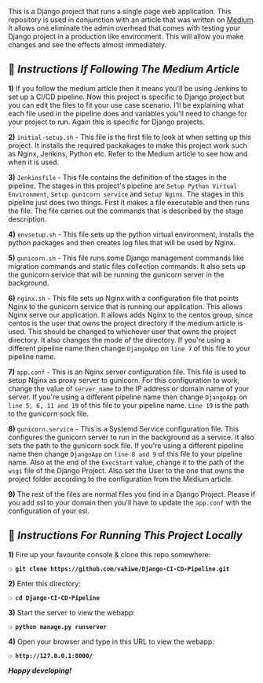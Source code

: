 This is a Django project that runs a single page web application. This repository is used in conjunction with an article that was written on [Medium](https://medium.com/@vahiwe/build-a-django-ci-cd-pipeline-using-jenkins-e90cbe098970?sk=3bdfb50a12ae9cadda426b1463a442b9). It allows one eliminate the admin overhead that comes with testing your Django project in a production like environment. This will allow you make changes and see the effects almost immediately.

## :page_with_curl:  _Instructions If Following The Medium Article_

**1)** If you follow the medium article then it means you'll be using Jenkins to set up a CI/CD pipeline. Now this project is specific to Django project but you can edit the files to fit your use case scenario. I'll be explaining what each file used in the pipeline does and variables you'll need to change for your project to run. Again this is specific for Django projects.

**2)** `initial-setup.sh` - This file is the first file to look at when setting up this project. It installs the required packakages to make this project work such as Nginx, Jenkins, Python etc. Refer to the Medium article to see how and when it is used.

**3)** `Jenkinsfile` - This file contains the definition of the stages in the pipeline. The stages in this project's pipeline are `Setup Python Virtual Environment`, `Setup gunicorn service` and `Setup Nginx`. The stages in this pipeline just does two things. First it makes a file executable and then runs the file. The file carries out the commands that is described by the stage description.

**4)** `envsetup.sh` - This file sets up the python virtual environment, installs the python packages and then creates log files that will be used by Nginx. 

**5)** `gunicorn.sh` - This file runs some Django management commands like migration commands and static files collection commands. It also sets up the gunicorn service that will be running the gunicorn server in the background.

**6)** `nginx.sh` - This file sets up Nginx with a configuration file that points Nginx to the gunicorn service that is running our application. This allows Nginx serve our application. It allows adds Nginx to the centos group, since centos is the user that owns the project directory if the medium article is used. This should be changed to whichever user that owns the project directory. It also changes the mode of the directory. If you're using a different pipeline name then change `DjangoApp` on `line 7` of this file to your pipeline name.

**7)** `app.conf` - This is an Nginx server configuration file. This file is used to setup Nginx as proxy server to gunicorn. For this configuration to work, change the value of `server_name` to the IP address or domain name of your server. If you're using a different pipeline name then change `DjangoApp` on `line 5, 6, 11 and 19` of this file to your pipeline name. `Line 19` is the path to the gunicorn sock file.

**8)** `gunicorn.service` - This is a Systemd Service configuration file. This configures the gunicorn server to run in the background as a service. It also sets the path to the gunicorn sock file. If you're using a different pipeline name then change `DjangoApp` on `line 8 and 9` of this file to your pipeline name. Also at the end of the `ExecStart` value, change it to the path of the `wsgi` file of the Django Project. Also set the User to the one that owns the project folder according to the configuration from the Medium article.

**9)** The rest of the files are normal files you find in a Django Project. Please if you add ssl to your domain then you'll have to update the `app.conf` with the configuration of your ssl.

## :page_with_curl:  _Instructions For Running This Project Locally_

**1)** Fire up your favourite console & clone this repo somewhere:

__`❍ git clone https://github.com/vahiwe/Django-CI-CD-Pipeline.git`__

**2)** Enter this directory:

__`❍ cd Django-CI-CD-Pipeline`__

**3)** Start the server to view the webapp:

__`❍ python manage.py runserver `__

**4)** Open your browser and type in this URL to view the webapp:

__`❍ http://127.0.0.1:8000/`__

__*Happy developing!*__